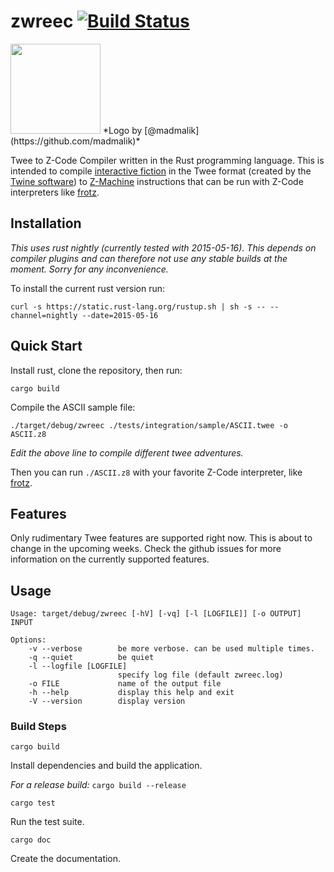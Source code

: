 # zwreec [![Build Status](https://travis-ci.org/Drakulix/zwreec.svg?branch=master)](https://travis-ci.org/Drakulix/zwreec)

<img width=144px src="https://dl.dropboxusercontent.com/u/70410095/zwreec/logo.png">
*Logo by [@madmalik](https://github.com/madmalik)*

Twee to Z-Code Compiler written in the Rust programming language. This is intended to compile [interactive fiction](http://en.wikipedia.org/wiki/Interactive_fiction) in the Twee format (created by the [Twine software](http://en.wikipedia.org/wiki/Twine_(software))) to [Z-Machine](http://en.wikipedia.org/wiki/Z-machine) instructions that can be run with Z-Code interpreters like [frotz](http://frotz.sourceforge.net).

## Installation
*This uses rust nightly (currently tested with 2015-05-16). This depends on compiler plugins and can therefore not use any stable builds at the moment. Sorry for any inconvenience.*

To install the current rust version run:

```curl -s https://static.rust-lang.org/rustup.sh | sh -s -- --channel=nightly --date=2015-05-16```

## Quick Start
Install rust, clone the repository, then run:
```
cargo build
```

Compile the ASCII sample file:
```
./target/debug/zwreec ./tests/integration/sample/ASCII.twee -o ASCII.z8
```

_Edit the above line to compile different twee adventures._

Then you can run `./ASCII.z8` with your favorite Z-Code interpreter, like [frotz](http://frotz.sourceforge.net).

## Features
Only rudimentary Twee features are supported right now. This is about to change in the upcoming weeks. Check the github issues for more information on the currently supported features.

## Usage
```
Usage: target/debug/zwreec [-hV] [-vq] [-l [LOGFILE]] [-o OUTPUT] INPUT

Options:
    -v --verbose        be more verbose. can be used multiple times.
    -q --quiet          be quiet
    -l --logfile [LOGFILE]
                        specify log file (default zwreec.log)
    -o FILE             name of the output file
    -h --help           display this help and exit
    -V --version        display version
```

### Build Steps
`cargo build`

Install dependencies and build the application.

_For a release build:_
`cargo build --release`

`cargo test`

Run the test suite.

`cargo doc`

Create the documentation.
